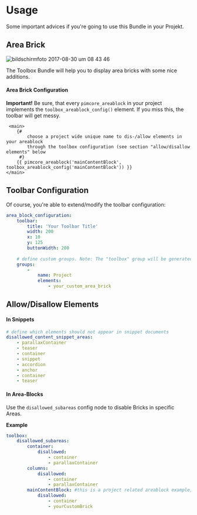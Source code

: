 # Usage

Some important advices if you're going to use this Bundle in your Projekt.

## Area Brick
![bildschirmfoto 2017-08-30 um 08 43 46](https://user-images.githubusercontent.com/700119/29858787-6198a2c4-8d5f-11e7-8376-8c3acd9d267f.png)

The Toolbox Bundle will help you to display area bricks with some nice additions.

#### Area Brick Configuration
**Important!** Be sure, that every `pimcore_areablock` in your project implements the `toolbox_areablock_config()` element. 
If you miss this, the toolbar will get messy.

```twig
 <main>
    {#  
        choose a project wide unique name to dis-/allow elements in your areablock 
        through the toolbox configuration (see section "allow/disallow elements" below
     #}
    {{ pimcore_areablock('mainContentBlock', toolbox_areablock_config('mainContentBlock')) }}
</main>
```

## Toolbar Configuration
Of course, you're able to extend/modify the toolbar configuration:

```yaml
area_block_configuration:
    toolbar:
        title: 'Your Toolbar Title'
        width: 200
        x: 10
        y: 125
        buttonWidth: 200
        
    # define custom groups. Note: The "toolbox" group will be generated automatically.
    groups:
        -
            name: Project
            elements:
                - your_custom_area_brick

```
## Allow/Disallow Elements

#### In Snippets
```yaml
# define which elements should not appear in snippet documents
disallowed_content_snippet_areas:
    - parallaxContainer
    - teaser
    - container
    - snippet
    - accordion
    - anchor
    - container
    - teaser        
```

#### In Area-Blocks

Use the `disallowed_subareas` config node to disable Bricks in specific Areas.

**Example**  
```yaml
toolbox:
    disallowed_subareas:
        container:
            disallowed:
                - container
                - parallaxContainer
        columns:
            disallowed:
                - container
                - parallaxContainer
        mainContentBlock: #this is a project related areablock example, see section "Area Brick Configuration" above.
            disallowed:
                - container
                - yourCustomBrick
```